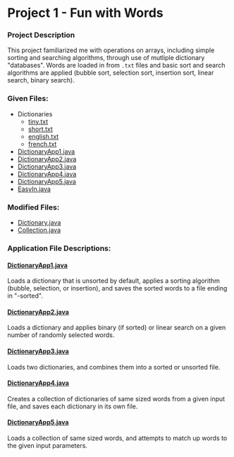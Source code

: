 # Project 1 - Fun with Words

### Project Description
This project familiarized me with operations on arrays, including simple sorting and searching algorithms, through use of mutliple dictionary "databases". Words are loaded in from `.txt` files and basic sort and search algorithms are applied (bubble sort, selection sort, insertion sort, linear search, binary search).

### Given Files:
* Dictionaries
	* [tiny.txt](src/tiny.txt)
	* [short.txt](src/short.txt)
	* [english.txt](src/english.txt)
	* [french.txt](french.txt)
* [DictionaryApp1.java](src/DictionaryApp1.java)
* [DictionaryApp2.java](src/DictionaryApp2.java)
* [DictionaryApp3.java](src/DictionaryApp3.java)
* [DictionaryApp4.java](src/DictionaryApp4.java)
* [DictionaryApp5.java](src/DictionaryApp5.java)
* [EasyIn.java](src/EasyIn.java)

### Modified Files:
* [Dictionary.java](src/Dictionary.java)
* [Collection.java](src/Collection.java)

### Application File Descriptions:
#### [DictionaryApp1.java](src/DictionaryApp1.java)
Loads a dictionary that is unsorted by default, applies a sorting algorithm (bubble, selection, or insertion), and saves the sorted words to a file ending in "-sorted".

#### [DictionaryApp2.java](src/DictionaryApp2.java)
Loads a dictionary and applies binary (if sorted) or linear search on a given number of randomly selected words.

#### [DictionaryApp3.java](src/DictionaryApp3.java)
Loads two dictionaries, and combines them into a sorted or unsorted file.

#### [DictionaryApp4.java](src/DictionaryApp4.java)
Creates a collection of dictionaries of same sized words from a given input file, and saves each dictionary in its own file.

#### [DictionaryApp5.java](src/DictionaryApp5.java)
Loads a collection of same sized words, and attempts to match up words to the given input parameters.
